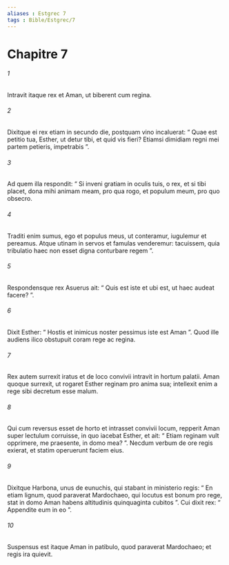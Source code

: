 ```yaml
---
aliases : Estgrec 7
tags : Bible/Estgrec/7
---
```


# Chapitre 7

###### 1
Intravit itaque rex et Aman, ut biberent cum regina. 
###### 2
Dixitque ei rex etiam in secundo die, postquam vino incaluerat: “ Quae est petitio tua, Esther, ut detur tibi, et quid vis fieri? Etiamsi dimidiam regni mei partem petieris, impetrabis ”. 
###### 3
Ad quem illa respondit: “ Si inveni gratiam in oculis tuis, o rex, et si tibi placet, dona mihi animam meam, pro qua rogo, et populum meum, pro quo obsecro. 
###### 4
Traditi enim sumus, ego et populus meus, ut conteramur, iugulemur et pereamus. Atque utinam in servos et famulas venderemur: tacuissem, quia tribulatio haec non esset digna conturbare regem ”. 
###### 5
Respondensque rex Asuerus ait: “ Quis est iste et ubi est, ut haec audeat facere? ”. 
###### 6
Dixit Esther: “ Hostis et inimicus noster pessimus iste est Aman ”. Quod ille audiens ilico obstupuit coram rege ac regina.
###### 7
Rex autem surrexit iratus et de loco convivii intravit in hortum palatii. Aman quoque surrexit, ut rogaret Esther reginam pro anima sua; intellexit enim a rege sibi decretum esse malum. 
###### 8
Qui cum reversus esset de horto et intrasset convivii locum, repperit Aman super lectulum corruisse, in quo iacebat Esther, et ait: “ Etiam reginam vult opprimere, me praesente, in domo mea? ”. Necdum verbum de ore regis exierat, et statim operuerunt faciem eius. 
###### 9
Dixitque Harbona, unus de eunuchis, qui stabant in ministerio regis: “ En etiam lignum, quod paraverat Mardochaeo, qui locutus est bonum pro rege, stat in domo Aman habens altitudinis quinquaginta cubitos ”. Cui dixit rex: “ Appendite eum in eo ”. 
###### 10
Suspensus est itaque Aman in patibulo, quod paraverat Mardochaeo; et regis ira quievit.
